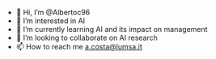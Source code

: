 - 👋 Hi, I’m @Albertoc96
- 👀 I’m interested in AI
- 🌱 I’m currently learning AI and its impact on management 
- 💞️ I’m looking to collaborate on AI research
- 📫 How to reach me a.costa@lumsa.it

<!---
Albertoc96/Albertoc96 is a ✨ special ✨ repository because its `README.md` (this file) appears on your GitHub profile.
You can click the Preview link to take a look at your changes.
--->
